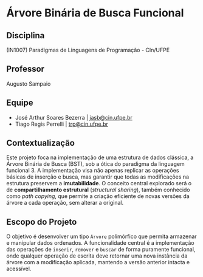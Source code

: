 # Árvore Binária de Busca Funcional

## Disciplina

(IN1007) Paradigmas de Linguagens de Programação - CIn/UFPE

## Professor

Augusto Sampaio

## Equipe

* José Arthur Soares Bezerra | jasb@cin.ufpe.br
* Tiago Regis Perrelli | trp@cin.ufpe.br

## Contextualização

Este projeto foca na implementação de uma estrutura de dados clássica, a Árvore Binária de Busca (BST), sob a ótica do paradigma da linguagem funcional 3. A implementação visa não apenas replicar as operações básicas de inserção e busca, mas garantir que todas as modificações na estrutura preservem a **imutabilidade**. O conceito central explorado será o de **compartilhamento estrutural** (*structural sharing*), também conhecido como *path copying*, que permite a criação eficiente de novas versões da árvore a cada operação, sem alterar a original.

## Escopo do Projeto

O objetivo é desenvolver um tipo `Árvore` polimórfico que permita armazenar e manipular dados ordenados. A funcionalidade central é a implementação das operações de `inserir`, `remover` e `buscar` de forma puramente funcional, onde qualquer operação de escrita deve retornar uma nova instância da árvore com a modificação aplicada, mantendo a versão anterior intacta e acessível.
